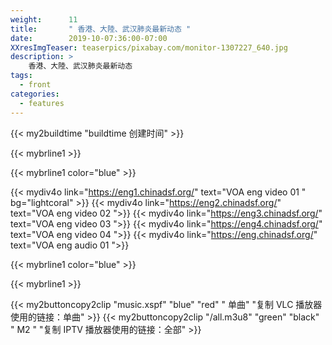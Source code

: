 ```yaml
---
weight:      11
title:       " 香港、大陸、武汉肺炎最新动态 "
date:        2019-10-07:36:00-07:00
XXresImgTeaser: teaserpics/pixabay.com/monitor-1307227_640.jpg
description: >
    香港、大陸、武汉肺炎最新动态
tags:
  - front
categories:
  - features
---
```


{{< my2buildtime "buildtime 创建时间" >}}


{{< mybrline1 >}}

{{< mybrline1 color="blue" >}}

{{< mydiv4o link="https://eng1.chinadsf.org/"     text="VOA eng video 01 " bg="lightcoral" >}}
{{< mydiv4o link="https://eng2.chinadsf.org/"     text="VOA eng video 02 ">}}
{{< mydiv4o link="https://eng3.chinadsf.org/"     text="VOA eng video 03 ">}}
{{< mydiv4o link="https://eng4.chinadsf.org/"     text="VOA eng video 04 ">}}
{{< mydiv4o link="https://eng.chinadsf.org/"      text="VOA eng audio 01 ">}}


{{< mybrline1 color="blue" >}}

{{< mybrline1 >}}

{{< my2buttoncopy2clip "music.xspf"        "blue"   "red"    " 单曲"  "复制 VLC 播放器使用的链接：单曲" >}} {{< my2buttoncopy2clip      "/all.m3u8"         "green"  "black"  " M2 "    "复制 IPTV 播放器使用的链接：全部" >}} 


